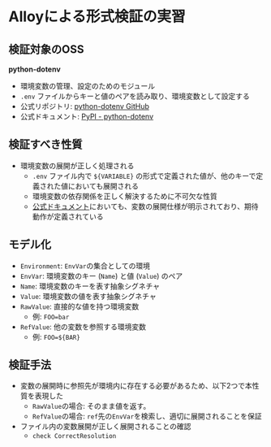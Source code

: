 # Alloyによる形式検証の実習

## 検証対象のOSS
**python-dotenv**
- 環境変数の管理、設定のためのモジュール
- `.env` ファイルからキーと値のペアを読み取り、環境変数として設定する
- 公式リポジトリ: [python-dotenv GitHub](https://github.com/theskumar/python-dotenv)
- 公式ドキュメント: [PyPI - python-dotenv](https://pypi.org/project/python-dotenv/)

## 検証すべき性質
- 環境変数の展開が正しく処理される
  - `.env` ファイル内で `${VARIABLE}` の形式で定義された値が、他のキーで定義された値においても展開される
  - 環境変数の依存関係を正しく解決するために不可欠な性質
  - [公式ドキュメント](https://pypi.org/project/python-dotenv/#variable-expansion)においても、変数の展開仕様が明示されており、期待動作が定義されている

## モデル化
- `Environment`: `EnvVar`の集合としての環境
- `EnvVar`: 環境変数のキー (`Name`) と値 (`Value`) のペア
- `Name`: 環境変数のキーを表す抽象シグネチャ
- `Value`: 環境変数の値を表す抽象シグネチャ
- `RawValue`: 直接的な値を持つ環境変数
  - 例: `FOO=bar`
- `RefValue`: 他の変数を参照する環境変数
  - 例: `FOO=${BAR}`

## 検証手法
- 変数の展開時に参照先が環境内に存在する必要があるため、以下2つで本性質を表現した
  - `RawValue`の場合: そのまま値を返す。
  - `RefValue`の場合: `ref`先の`EnvVar`を検索し、適切に展開されることを保証
- ファイル内の変数展開が正しく展開されることの確認
  - `check CorrectResolution`